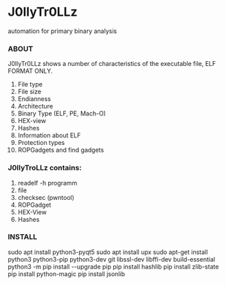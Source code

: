 # J0llyTr0LLz
automation for primary binary analysis

### ABOUT

J0llyTr0LLz shows a number of characteristics of the executable file, ELF FORMAT ONLY.

1.  File type
2.  File size
3.  Endianness
4.  Architecture
5.  Binary Type (ELF, PE, Mach-O)
6.  HEX-view
7.  Hashes
8.  Information about ELF
9.  Protection types
10. ROPGadgets and find gadgets

### J0llyTroLLz contains:

1. readelf -h programm
2. file
3. checksec (pwntool)
4. ROPGadget
5. HEX-View
6. Hashes

### INSTALL

sudo apt install python3-pyqt5
sudo apt install upx
sudo apt-get install python3 python3-pip python3-dev git libssl-dev libffi-dev build-essential
python3 -m pip install --upgrade pip
pip install hashlib
pip install zlib-state
pip install python-magic
pip install jsonlib
